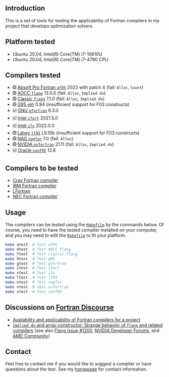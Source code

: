 ## Introduction

This is a set of tools for testing the applicability of Fortran compilers in my project
that develops optimization solvers.

## Platform tested

* Ubuntu 20.04, Intel(R) Core(TM) i7-10610U
* Ubuntu 20.04, Intel(R) Core(TM) i7-4790 CPU

## Compilers tested

* :negative_squared_cross_mark: [Absoft Pro Fortran `af95`](https://www.absoft.com) 2022 with patch 4 (fail: `Alloc`, `Count`)
* :negative_squared_cross_mark: [AOCC `flang`](https://developer.amd.com/amd-aocc/) 13.0.0 (fail: `Alloc`, `Implied do`)
* :negative_squared_cross_mark: [Classic `flang`](https://github.com/flang-compiler/flang) 7.1.0 (fail: `Alloc`, `Implied do`)
* :negative_squared_cross_mark: [G95 `g95`](https://www.g95.org/downloads.shtml) 0.94 (insufficient support for F03 constructs)
* :ballot_box_with_check: [GNU `gfortran`](https://gcc.gnu.org/fortran/) 9.3.0
* :ballot_box_with_check: [Intel `ifort`](https://www.intel.com/content/www/us/en/developer/tools/oneapi/fortran-compiler.html) 2021.5.0
* :ballot_box_with_check: [Intel `ifx`](https://www.intel.com/content/www/us/en/develop/documentation/fortran-compiler-oneapi-dev-guide-and-reference/top/language-reference/new-features-for-ifx.html) 2022.0.0
* :negative_squared_cross_mark: [Lahey `lf95`](https://lahey.com) L8.10b (insufficient support for
  F03 constructs)
* :negative_squared_cross_mark: [NAG `nagfor`](https://www.nag.com/content/nag-fortran-compiler) 7.0
(fail: `Alloc`)
* :negative_squared_cross_mark: [NVIDIA `nvfortran`](https://docs.nvidia.com/hpc-sdk/index.html) 21.11 (fail: `Alloc`, `Implied do`)
* :ballot_box_with_check: [Oracle `sunf95`](https://www.oracle.com/tools/developerstudio/downloads/developer-studio-jsp.html) 12.6

## Compilers to be tested

* [Cray Fortran compiler](https://support.hpe.com/hpesc/public/docDisplay?docId=a00115296en_us&page=OpenMP_Overview.html)
* [IBM Fortran compiler](https://www.ibm.com/products/fortran-compiler-family)
* [LFortran](https://lfortran.org)
* [NEC Fortran compiler](https://www.nec.com/en/global/solutions/hpc/sx/tools.html)


## Usage

The compilers can be tested using the [`Makefile`](https://github.com/zaikunzhang/test_compiler/blob/master/Makefile)
by the commands below. Of course, you need to have the tested compiler installed on your computer,
and you may need to edit the [`Makefile`](https://github.com/zaikunzhang/test_compiler/blob/master/Makefile)
to fit your platform.

```bash
make atest  # Test af95
make dtest  # Test AOCC flang
make ftest  # Test classic flang
make 9test  # Test g95
make gtest  # Test gfortran
make itest  # Test ifort
make xtest  # Test ifx
make ltest  # Test lf95
make ntest  # Test nagfor
make vtest  # Test nvfortran
make stest  # Test sunf95
```

## Discussions on [Fortran Discourse](https://fortran-lang.discourse.group)

* [Availability and applicability of Fortran compilers for a project](https://fortran-lang.discourse.group/t/availability-and-applicability-of-fortran-compilers-for-a-project)
* [`Implied do` and array constructor: Strange behavior of `flang` and related compilers](https://fortran-lang.discourse.group/t/implied-do-and-array-constructor-strange-behavior-of-flang-and-related-compilers)
(see also [Flang issue #1200](https://github.com/flang-compiler/flang/issues/1200), [NVIDIA
Developer Forums](https://forums.developer.nvidia.com/t/a-bug-of-nvfortran-21-11), and [AMD
Community](https://community.amd.com/t5/drivers-software/a-bug-of-flang-in-aocc-3-2/m-p/501425#M151097))


## Contact

Feel free to contact me if you would like to suggest a compiler or have questions about the test.
See my [homepage](https://www.zhangzk.net) for contact information.
